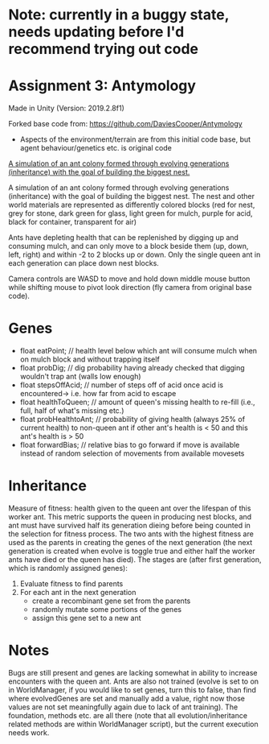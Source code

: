 # Note: currently in a buggy state, needs updating before I'd recommend trying out code

# Assignment 3: Antymology

Made in Unity (Version: 2019.2.8f1)

Forked base code from: https://github.com/DaviesCooper/Antymology
- Aspects of the environment/terrain are from this initial code base, but agent behaviour/genetics etc. is original code

[A simulation of an ant colony formed through evolving generations (inheritance) with the goal of building the biggest nest.](https://raw.githubusercontent.com/DaviesCooper/Antymology/master/Images/Ants.gif)

A simulation of an ant colony formed through evolving generations (inheritance) with the goal of building the biggest nest.
The nest and other world materials are represented as differently colored blocks (red for nest, grey for stone, dark green for glass, light green for mulch, purple for acid, black for container, transparent for air)

Ants have depleting health that can be replenished by digging up and consuming mulch, and can only move to a block beside them (up, down, left, right) and within -2 to 2 blocks up or down. Only the single queen ant in each generation can place down nest blocks.

Camera controls are WASD to move and hold down middle mouse button while shifting mouse to pivot look direction (fly camera from original base code).

# Genes
- float eatPoint; // health level below which ant will consume mulch when on mulch block and without trapping itself <br />
- float probDig; // dig probability having already checked that digging wouldn't trap ant (walls low enough) <br />
- float stepsOffAcid; // number of steps off of acid once acid is encountered-> i.e. how far from acid to escape <br />
- float healthToQueen; // amount of queen's missing health to re-fill (i.e., full, half of what's missing etc.) <br />
- float probHealthtoAnt; // probability of giving health (always 25% of current health) to non-queen ant if other ant's health is < 50 and this ant's health is > 50 <br />
- float forwardBias; // relative bias to go forward if move is available instead of random selection of movements from available movesets <br />

# Inheritance
Measure of fitness: health given to the queen ant over the lifespan of this worker ant. This metric supports the queen in producing nest blocks, and ant must have survived half its generation dieing before being counted in the selection for fitness process.
The two ants with the highest fitness are used as the parents in creating the genes of the  next generation (the next generation is created when evolve is toggle true and either half the worker ants have died or the queen has died).
 The stages are (after first generation, which is randomly assigned genes):
   1) Evaluate fitness to find parents
   2) For each ant in the next generation
      - create a recombinant gene set from the parents
      - randomly mutate some portions of the genes
      - assign this gene set to a new ant

# Notes
Bugs are still present and genes are lacking somewhat in ability to increase encounters with the queen ant. Ants are also not trained (evolve is set to on in WorldManager, if you would like to set genes, turn this to false, than find where evolvedGenes are set and manually add a value, right  now those values are not set meaningfully again due to lack of ant training). The foundation, methods etc. are all there (note that all evolution/inheritance related methods are within WorldManager script), but the current execution needs work.
